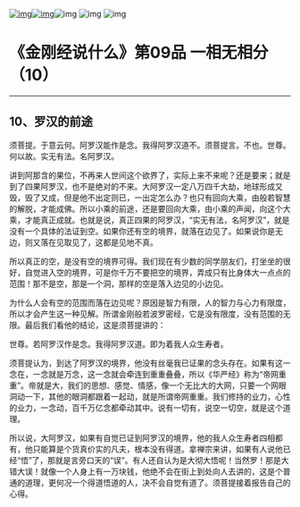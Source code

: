 [![img](https://www.quanxue.cn/img/home.png)](https://www.quanxue.cn/index.html)[![img](https://www.quanxue.cn/img/bookCity.png)](http://buy.quanxue.cn/)![img](https://www.quanxue.cn/img/page_prior.png) ![img](https://www.quanxue.cn/img/page_dir.png) ![img](https://www.quanxue.cn/img/page_next.png)



# 《金刚经说什么》第09品 一相无相分（10）

------

## 10、罗汉的前途

须菩提。于意云何。阿罗汉能作是念。我得阿罗汉道不。须菩提言。不也。世尊。何以故。实无有法。名阿罗汉。

讲到阿那含的果位，不再来人世间这个欲界了，实际上来不来呢？还是要来；就是到了四果阿罗汉，也不是绝对的不来。大阿罗汉一定八万四千大劫，地球形成又毁，毁了又成，但是他不出定则已，一出定怎么办？也只有回向大乘，由般若智慧的解脱，才能成佛。所以小乘的前途，还是要回向大乘，由小乘的声闻，向这个大乘，才能真正成就。也就是说，真正四果的阿罗汉，“实无有法，名阿罗汉”，就是没有一个具体的法证到空。如果你还有空的境界，就落在边见了。如果说你是无边，则又落在见取见了，这都是见地不真。

所以真正的空，是没有空的境界可得。我们现在有少数的同学朋友们，打坐坐的很好，自觉进入空的境界，可是你千万不要把空的境界，弄成只有比身体大一点点的范围！那不是空，那是一个洞，那样的空是落入边见的小边见。

为什么人会有空的范围而落在边见呢？原因是智力有限，人的智力与心力有限度，所以才会产生这一种见解。所谓金刚般若波罗密经，它是没有限度，没有范围的无限。最后我们看他的结论，这是须菩提讲的：

世尊。若阿罗汉作是念。我得阿罗汉道。即为着我人众生寿者。

须菩提认为，到达了阿罗汉的境界，他没有丝毫我已证果的念头存在。如果有这一念在，一念就是万念，这一念就会牵连到重重叠叠，所以《华严经》称为“帝网重重”。帝就是大，我们的思想、感觉、情感，像一个无比大的大网，只要一个网眼洞动一下，其他的眼洞都跟着一起动，就是所谓帝网重重。我们修持的业力，心性的业力，一念动，百千万亿念都牵动其中。说有一切有，说空一切空，就是这个道理。

所以说，大阿罗汉，如果有自觉已证到阿罗汉的境界，他的我人众生寿者四相都有，他只能算是个货真价实的凡夫，根本没有得道。拿禅宗来讲，如果有人说他已经“悟”了，那就是言旁口天的“误”。有人还自认为是大彻大悟呢！当然罗！那是大错大误！就像一个人身上有一万块钱，他绝不会在街上到处向人去讲的，这是个普通的道理，更何况一个得道悟道的人，决不会自觉有道了。须菩提接着报告自己的心得。

